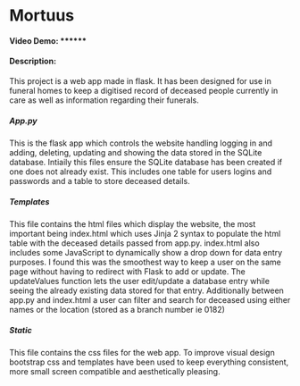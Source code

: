 # Mortuus

#### Video Demo: ******

#### Description:

This project is a web app made in flask.
It has been designed for use in funeral homes to keep a digitised record of deceased people currently in care as well as information regarding their funerals.

##### App.py

This is the flask app which controls the website handling logging in and adding, deleting, updating and showing the data stored in the SQLite database.
Intiaily this files ensure the SQLite database has been created if one does not already exist. This includes one table for users logins and passwords and a table to store deceased details.

##### Templates

This file contains the html files which display the website, the most important being index.html which uses Jinja 2 syntax to populate the html table with the deceased details passed from app.py.
index.html also includes some JavaScript to dynamically show a drop down for data entry purposes. I found this was the smoothest way to keep a user on the same page without having to redirect with Flask to add or update.
The updateValues function lets the user edit/update a database entry while seeing the already existing data stored for that entry.
Additionally between app.py and index.html a user can filter and search for deceased using either names or the location (stored as a branch number ie 0182)

##### Static

This file contains the css files for the web app.
To improve visual design bootstrap css and templates have been used to keep everything consistent, more small screen compatible and aesthetically pleasing.
